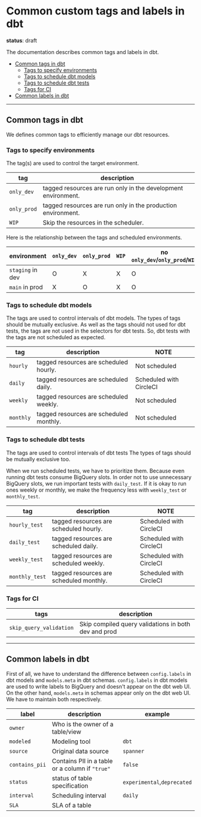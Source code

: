 # Common custom tags and labels in dbt
**status**: draft

The documentation describes common tags and labels in dbt.

<!-- START doctoc generated TOC please keep comment here to allow auto update -->
<!-- DON'T EDIT THIS SECTION, INSTEAD RE-RUN doctoc TO UPDATE -->

- [Common tags in dbt](#common-tags-in-dbt)
  - [Tags to specify environments](#tags-to-specify-environments)
  - [Tags to schedule dbt models](#tags-to-schedule-dbt-models)
  - [Tags to schedule dbt tests](#tags-to-schedule-dbt-tests)
  - [Tags for CI](#tags-for-ci)
- [Common labels in dbt](#common-labels-in-dbt)

<!-- END doctoc generated TOC please keep comment here to allow auto update -->

----
## Common tags in dbt
We defines common tags to efficiently manage our dbt resources.

### Tags to specify environments
The tag(s) are used to control the target environment.

|tag        |description                                                  |
|-----------|-------------------------------------------------------------|
|`only_dev` |tagged resources are run only in the development environment.|
|`only_prod`|tagged resources are run only in the production environment. |
|`WIP`      |Skip the resources in the scheduler.                         |

Here is the relationship between the tags and scheduled environments.

|environment     |`only_dev`|`only_prod`|`WIP`|no `only_dev`/`only_prod`/`WIP`|
|----------------|----------|-----------|-----|-------------------------------|
|`staging` in dev|O         |X          |X    |O                              |
|`main` in prod  |X         |O          |X    |O                              |


### Tags to schedule dbt models
The tags are used to control intervals of dbt models.
The types of tags should be mutually exclusive.
As well as the tags should not used for dbt tests, the tags are not used in the selectors for dbt tests.
So, dbt tests with the tags are not scheduled as expected.

|tag      |description                            |NOTE                   |
|---------|---------------------------------------|-----------------------|
|`hourly` |tagged resources are scheduled hourly. |Not scheduled          |
|`daily`  |tagged resources are scheduled daily.  |Scheduled with CircleCI|
|`weekly` |tagged resources are scheduled weekly. |Not scheduled          |
|`monthly`|tagged resources are scheduled monthly.|Not scheduled          |

### Tags to schedule dbt tests
The tags are used to control intervals of dbt tests
The types of tags should be mutually exclusive too.

When we run scheduled tests, we have to prioritize them.
Because even running dbt tests consume BigQuery slots.
In order not to use unnecessary BigQuery slots, we run important tests with `daily_test`.
If it is okay to run ones weekly or monthly, we make the frequency less with `weekly_test` or `monthly_test`.

|tag           |description                            |NOTE                   |
|--------------|---------------------------------------|-----------------------|
|`hourly_test` |tagged resources are scheduled hourly. |Scheduled with CircleCI|
|`daily_test`  |tagged resources are scheduled daily.  |Scheduled with CircleCI|
|`weekly_test` |tagged resources are scheduled weekly. |Scheduled with CircleCI|
|`monthly_test`|tagged resources are scheduled monthly.|Scheduled with CircleCI|

### Tags for CI

|tags                   |description                                         |
|-----------------------|----------------------------------------------------|
|`skip_query_validation`|Skip compiled query validations in both dev and prod|

----
## Common labels in dbt
First of all, we have to understand the difference between `config.labels` in dbt models and `models.meta` in dbt schemas.
`config.labels` in dbt models are used to write labels to BigQuery and doesn't appear on the dbt web UI.
On the other hand, `models.meta` in schemas appear only on the dbt web UI.
We have to maintain both respectively.

|label         |description                                    |example                     |
|--------------|-----------------------------------------------|----------------------------|
|`owner`       |Who is the owner of a table/view               |                            |
|`modeled`     |Modeling tool                                  |`dbt`                       |
|`source`      |Original data source                           |`spanner`                   |
|`contains_pii`|Contains PII in a table or a column if `"true"`|`false`                     |
|`status`      |status of table specification                  |`experimental`,`deprecated` |
|`interval`    |Scheduling interval                            |`daily`                     |
|`SLA`         |SLA of a table                                 |                            |


